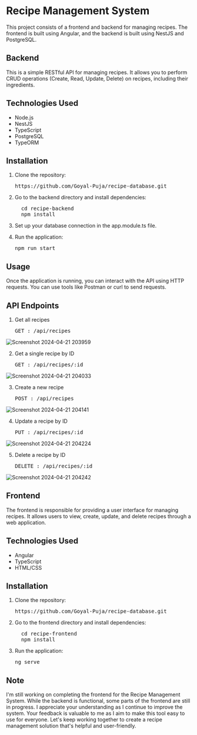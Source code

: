 # Recipe Management System

This project consists of a frontend and backend for managing recipes. The frontend is built using Angular, and the backend is built using NestJS and PostgreSQL.

## Backend

This is a simple RESTful API for managing recipes. It allows you to perform CRUD operations (Create, Read, Update, Delete) on recipes, including their ingredients.

## Technologies Used

* Node.js
* NestJS
* TypeScript
* PostgreSQL
* TypeORM

## Installation

1. Clone the repository:
   <pre>https://github.com/Goyal-Puja/recipe-database.git</pre>

2. Go to the backend directory and install dependencies:
   <pre>
     cd recipe-backend
     npm install
   </pre>

3. Set up your database connection in the app.module.ts file.

4. Run the application:
   <pre>npm run start</pre>

## Usage

Once the application is running, you can interact with the API using HTTP requests. You can use tools like Postman or curl to send requests.

## API Endpoints
1. Get all recipes
   <pre>GET : /api/recipes</pre>
![Screenshot 2024-04-21 203959](https://github.com/Goyal-Puja/recipe-database/assets/47891452/44045278-dbdf-4d54-a8f0-dc09a6f45b80)

2. Get a single recipe by ID
   <pre>GET : /api/recipes/:id</pre>
![Screenshot 2024-04-21 204033](https://github.com/Goyal-Puja/recipe-database/assets/47891452/0c1b4992-d1f5-4816-a9cd-2b2ef36fae8e)

3. Create a new recipe
   <pre>POST : /api/recipes</pre>
![Screenshot 2024-04-21 204141](https://github.com/Goyal-Puja/recipe-database/assets/47891452/feb66960-777d-4856-8df3-f5bf157f55ac)

4. Update a recipe by ID
   <pre>PUT : /api/recipes/:id</pre>
![Screenshot 2024-04-21 204224](https://github.com/Goyal-Puja/recipe-database/assets/47891452/90702f69-b17e-4d0c-bbe1-7661bd6a45af)

5. Delete a recipe by ID
   <pre>DELETE : /api/recipes/:id</pre>
![Screenshot 2024-04-21 204242](https://github.com/Goyal-Puja/recipe-database/assets/47891452/e75b5576-2a77-4d04-8696-4825d1eddc29)


## Frontend

The frontend is responsible for providing a user interface for managing recipes. It allows users to view, create, update, and delete recipes through a web application.

## Technologies Used

* Angular
* TypeScript
* HTML/CSS

## Installation

1. Clone the repository:
   <pre>https://github.com/Goyal-Puja/recipe-database.git</pre>

2. Go to the frontend directory and install dependencies:
   <pre>
     cd recipe-frontend
     npm install
   </pre>

3. Run the application:
   <pre>ng serve</pre>

## Note

I'm still working on completing the frontend for the Recipe Management System. While the backend is functional, some parts of the frontend are still in progress. 
I appreciate your understanding as I continue to improve the system. Your feedback is valuable to me as I aim to make this tool easy to use for everyone. 
Let's keep working together to create a recipe management solution that's helpful and user-friendly.

